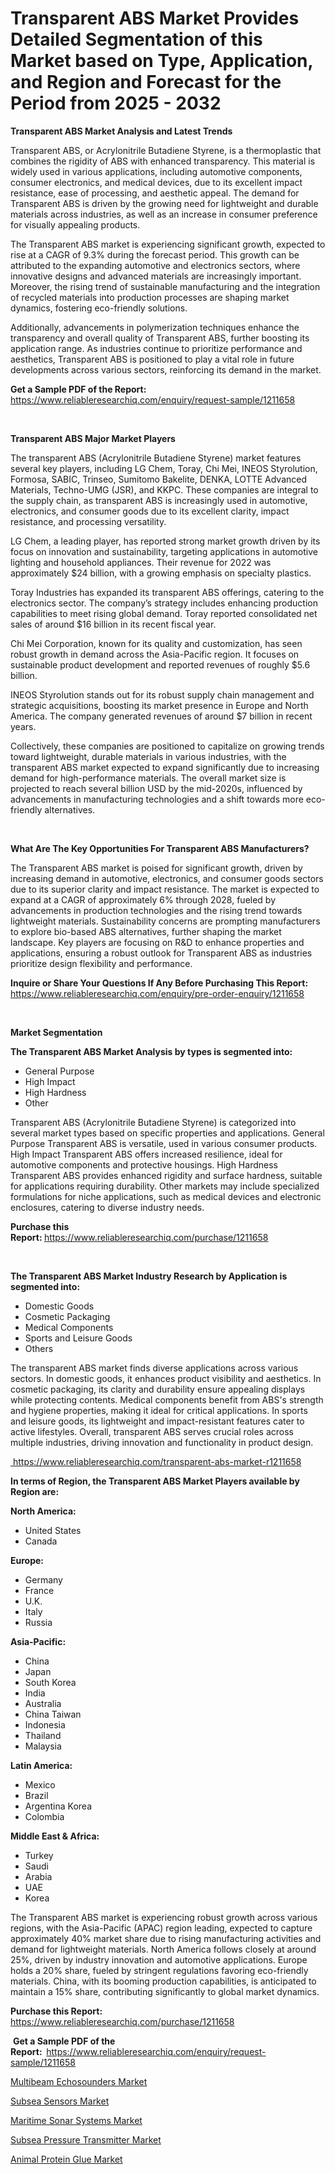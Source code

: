 <p><h1>Transparent ABS Market Provides Detailed Segmentation of this Market based on Type, Application, and Region and Forecast for the Period from 2025 - 2032</h1></p><p><strong>Transparent ABS Market Analysis and Latest Trends</strong></p>
<p><p>Transparent ABS, or Acrylonitrile Butadiene Styrene, is a thermoplastic that combines the rigidity of ABS with enhanced transparency. This material is widely used in various applications, including automotive components, consumer electronics, and medical devices, due to its excellent impact resistance, ease of processing, and aesthetic appeal. The demand for Transparent ABS is driven by the growing need for lightweight and durable materials across industries, as well as an increase in consumer preference for visually appealing products.</p><p>The Transparent ABS market is experiencing significant growth, expected to rise at a CAGR of 9.3% during the forecast period. This growth can be attributed to the expanding automotive and electronics sectors, where innovative designs and advanced materials are increasingly important. Moreover, the rising trend of sustainable manufacturing and the integration of recycled materials into production processes are shaping market dynamics, fostering eco-friendly solutions.</p><p>Additionally, advancements in polymerization techniques enhance the transparency and overall quality of Transparent ABS, further boosting its application range. As industries continue to prioritize performance and aesthetics, Transparent ABS is positioned to play a vital role in future developments across various sectors, reinforcing its demand in the market.</p></p>
<p><strong>Get a Sample PDF of the Report:&nbsp;</strong> <a href="https://www.reliableresearchiq.com/enquiry/request-sample/1211658?utm_campaign=1144&utm_medium=2&utm_source=Github&utm_content=ia&utm_term=24032025&utm_id=transparent-abs">https://www.reliableresearchiq.com/enquiry/request-sample/1211658</a></p>
<p>&nbsp;</p>
<p><strong>Transparent ABS Major Market Players</strong></p>
<p><p>The transparent ABS (Acrylonitrile Butadiene Styrene) market features several key players, including LG Chem, Toray, Chi Mei, INEOS Styrolution, Formosa, SABIC, Trinseo, Sumitomo Bakelite, DENKA, LOTTE Advanced Materials, Techno-UMG (JSR), and KKPC. These companies are integral to the supply chain, as transparent ABS is increasingly used in automotive, electronics, and consumer goods due to its excellent clarity, impact resistance, and processing versatility.</p><p>LG Chem, a leading player, has reported strong market growth driven by its focus on innovation and sustainability, targeting applications in automotive lighting and household appliances. Their revenue for 2022 was approximately $24 billion, with a growing emphasis on specialty plastics.</p><p>Toray Industries has expanded its transparent ABS offerings, catering to the electronics sector. The company’s strategy includes enhancing production capabilities to meet rising global demand. Toray reported consolidated net sales of around $16 billion in its recent fiscal year.</p><p>Chi Mei Corporation, known for its quality and customization, has seen robust growth in demand across the Asia-Pacific region. It focuses on sustainable product development and reported revenues of roughly $5.6 billion.</p><p>INEOS Styrolution stands out for its robust supply chain management and strategic acquisitions, boosting its market presence in Europe and North America. The company generated revenues of around $7 billion in recent years.</p><p>Collectively, these companies are positioned to capitalize on growing trends toward lightweight, durable materials in various industries, with the transparent ABS market expected to expand significantly due to increasing demand for high-performance materials. The overall market size is projected to reach several billion USD by the mid-2020s, influenced by advancements in manufacturing technologies and a shift towards more eco-friendly alternatives.</p></p>
<p>&nbsp;</p>
<p><strong>What Are The Key Opportunities For Transparent ABS Manufacturers?</strong></p>
<p><p>The Transparent ABS market is poised for significant growth, driven by increasing demand in automotive, electronics, and consumer goods sectors due to its superior clarity and impact resistance. The market is expected to expand at a CAGR of approximately 6% through 2028, fueled by advancements in production technologies and the rising trend towards lightweight materials. Sustainability concerns are prompting manufacturers to explore bio-based ABS alternatives, further shaping the market landscape. Key players are focusing on R&D to enhance properties and applications, ensuring a robust outlook for Transparent ABS as industries prioritize design flexibility and performance.</p></p>
<p><strong>Inquire or Share Your Questions If Any Before Purchasing This Report:</strong> <a href="https://www.reliableresearchiq.com/enquiry/pre-order-enquiry/1211658?utm_campaign=1144&utm_medium=2&utm_source=Github&utm_content=ia&utm_term=24032025&utm_id=transparent-abs">https://www.reliableresearchiq.com/enquiry/pre-order-enquiry/1211658</a></p>
<p>&nbsp;</p>
<p><strong>Market Segmentation</strong></p>
<p><strong>The Transparent ABS Market Analysis by types is segmented into:</strong></p>
<p><ul><li>General Purpose</li><li>High Impact</li><li>High Hardness</li><li>Other</li></ul></p>
<p><p>Transparent ABS (Acrylonitrile Butadiene Styrene) is categorized into several market types based on specific properties and applications. General Purpose Transparent ABS is versatile, used in various consumer products. High Impact Transparent ABS offers increased resilience, ideal for automotive components and protective housings. High Hardness Transparent ABS provides enhanced rigidity and surface hardness, suitable for applications requiring durability. Other markets may include specialized formulations for niche applications, such as medical devices and electronic enclosures, catering to diverse industry needs.</p></p>
<p><strong>Purchase this Report:&nbsp;</strong><a href="https://www.reliableresearchiq.com/purchase/1211658?utm_campaign=1144&utm_medium=2&utm_source=Github&utm_content=ia&utm_term=24032025&utm_id=transparent-abs">https://www.reliableresearchiq.com/purchase/1211658</a></p>
<p>&nbsp;</p>
<p><strong>The Transparent ABS Market Industry Research by Application is segmented into:</strong></p>
<p><ul><li>Domestic Goods</li><li>Cosmetic Packaging</li><li>Medical Components</li><li>Sports and Leisure Goods</li><li>Others</li></ul></p>
<p><p>The transparent ABS market finds diverse applications across various sectors. In domestic goods, it enhances product visibility and aesthetics. In cosmetic packaging, its clarity and durability ensure appealing displays while protecting contents. Medical components benefit from ABS's strength and hygiene properties, making it ideal for critical applications. In sports and leisure goods, its lightweight and impact-resistant features cater to active lifestyles. Overall, transparent ABS serves crucial roles across multiple industries, driving innovation and functionality in product design.</p></p>
<p><a href="https://www.reliableresearchiq.com/transparent-abs-market-r1211658?utm_campaign=1144&utm_medium=2&utm_source=Github&utm_content=ia&utm_term=24032025&utm_id=transparent-abs">&nbsp;https://www.reliableresearchiq.com/transparent-abs-market-r1211658</a></p>
<p><strong>In terms of Region, the Transparent ABS Market Players available by Region are:</strong></p>
<p>
    <p> <strong> North America: </strong>
        <ul>
            <li>United States</li>
            <li>Canada</li>
        </ul>
        </p> 
    <p> <strong> Europe: </strong>
        <ul>
            <li>Germany</li>
            <li>France</li>
            <li>U.K.</li>
            <li>Italy</li>
            <li>Russia</li>
        </ul>
        </p> 
    <p> <strong> Asia-Pacific: </strong>
        <ul>
            <li>China</li>
            <li>Japan</li>
            <li>South Korea</li>
            <li>India</li>
            <li>Australia</li>
            <li>China Taiwan</li>
            <li>Indonesia</li>
            <li>Thailand</li>
            <li>Malaysia</li>
        </ul>
        </p> 
    <p> <strong> Latin America: </strong>
        <ul>
            <li>Mexico</li>
            <li>Brazil</li>
            <li>Argentina Korea</li>
            <li>Colombia</li>
        </ul>
        </p> 
    <p> <strong> Middle East & Africa: </strong>
        <ul>
            <li>Turkey</li>
            <li>Saudi</li>
            <li>Arabia</li>
            <li>UAE</li>
            <li>Korea</li>
        </ul>
    </p>
    </p>
<p><p>The Transparent ABS market is experiencing robust growth across various regions, with the Asia-Pacific (APAC) region leading, expected to capture approximately 40% market share due to rising manufacturing activities and demand for lightweight materials. North America follows closely at around 25%, driven by industry innovation and automotive applications. Europe holds a 20% share, fueled by stringent regulations favoring eco-friendly materials. China, with its booming production capabilities, is anticipated to maintain a 15% share, contributing significantly to global market dynamics.</p></p>
<p><strong>Purchase this Report: </strong><a href="https://www.reliableresearchiq.com/purchase/1211658?utm_campaign=1144&utm_medium=2&utm_source=Github&utm_content=ia&utm_term=24032025&utm_id=transparent-abs">https://www.reliableresearchiq.com/purchase/1211658</a></p>
<p>&nbsp;<strong>Get a Sample PDF of the Report:&nbsp;&nbsp;</strong><a href="https://www.reliableresearchiq.com/enquiry/request-sample/1211658?utm_campaign=1144&utm_medium=2&utm_source=Github&utm_content=ia&utm_term=24032025&utm_id=transparent-abs">https://www.reliableresearchiq.com/enquiry/request-sample/1211658</a></p>
<p><strong></strong></p>
<p><p><a href="https://github.com/marlanamarvn/Market-Research-Report-List-1/blob/main/multibeam-echosounders-market.md?utm_campaign=1144&utm_medium=2&utm_source=Github&utm_content=ia&utm_term=24032025&utm_id=transparent-abs">Multibeam Echosounders Market</a></p><p><a href="https://github.com/XavierTyler76/Market-Research-Report-List-1/blob/main/subsea-sensors-market.md?utm_campaign=1144&utm_medium=2&utm_source=Github&utm_content=ia&utm_term=24032025&utm_id=transparent-abs">Subsea Sensors Market</a></p><p><a href="https://github.com/lindaopodray/Market-Research-Report-List-1/blob/main/maritime-sonar-systems-market.md?utm_campaign=1144&utm_medium=2&utm_source=Github&utm_content=ia&utm_term=24032025&utm_id=transparent-abs">Maritime Sonar Systems Market</a></p><p><a href="https://github.com/OlenFleming68/Market-Research-Report-List-1/blob/main/subsea-pressure-transmitter-market.md?utm_campaign=1144&utm_medium=2&utm_source=Github&utm_content=ia&utm_term=24032025&utm_id=transparent-abs">Subsea Pressure Transmitter Market</a></p><p><a href="https://github.com/rodinayygacklezi/Market-Research-Report-List-1/blob/main/animal-protein-glue-market.md?utm_campaign=1144&utm_medium=2&utm_source=Github&utm_content=ia&utm_term=24032025&utm_id=transparent-abs">Animal Protein Glue Market</a></p></p>